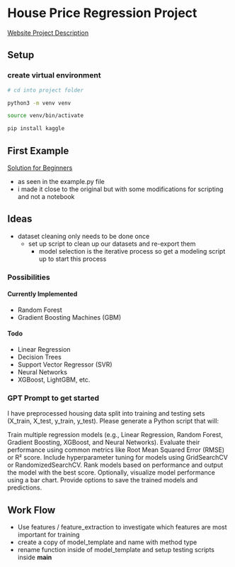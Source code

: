 # House Price Regression Project
[Website Project Description](https://www.kaggle.com/competitions/ifsul-clube-de-ia-house-prices-regression/overview)

## Setup

### create virtual environment

```zsh
# cd into project folder

python3 -m venv venv

source venv/bin/activate

pip install kaggle

```

## First Example

[Solution for Beginners](https://www.kaggle.com/code/akhileshthite/house-prices-solution-for-beginners)

- as seen in the example.py file
- i made it close to the original but with some modifications for scripting and not a notebook


## Ideas

- dataset cleaning only needs to be done once
  - set up script to clean up our datasets and re-export them
    - model selection is the iterative process so get a modeling script up to start this process

### Possibilities

#### Currently Implemented
- Random Forest
- Gradient Boosting Machines (GBM)

#### Todo
- Linear Regression
- Decision Trees
- Support Vector Regressor (SVR)
- Neural Networks
- XGBoost, LightGBM, etc.



### GPT Prompt to get started

I have preprocessed housing data split into training and testing sets (X_train, X_test, y_train, y_test). Please generate a Python script that will:

Train multiple regression models (e.g., Linear Regression, Random Forest, Gradient Boosting, XGBoost, and Neural Networks).
Evaluate their performance using common metrics like Root Mean Squared Error (RMSE) or R² score.
Include hyperparameter tuning for models using GridSearchCV or RandomizedSearchCV.
Rank models based on performance and output the model with the best score.
Optionally, visualize model performance using a bar chart.
Provide options to save the trained models and predictions.



## Work Flow
- Use features / feature_extraction to investigate which features are most important for training
- create a copy of model_template and name with method type
- rename function inside of model_template and setup testing scripts inside __main__




